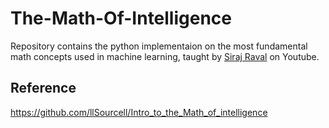 # The-Math-Of-Intelligence
Repository contains the python implementaion on the most fundamental math concepts used in machine learning, taught by [Siraj Raval](https://www.youtube.com/channel/UCWN3xxRkmTPmbKwht9FuE5A) on Youtube. 

## Reference 
https://github.com/llSourcell/Intro_to_the_Math_of_intelligence

